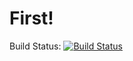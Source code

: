 # First!

Build Status: [![Build Status](https://secure.travis-ci.org/krux/postscribe.png)](http://travis-ci.org/krux/postscribe)

